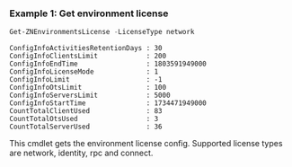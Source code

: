 ### Example 1: Get environment license
```powershell
Get-ZNEnvironmentsLicense -LicenseType network
```

```output
ConfigInfoActivitiesRetentionDays : 30
ConfigInfoClientsLimit            : 200
ConfigInfoEndTime                 : 1803591949000
ConfigInfoLicenseMode             : 1
ConfigInfoLimit                   : -1
ConfigInfoOtsLimit                : 100
ConfigInfoServersLimit            : 5000
ConfigInfoStartTime               : 1734471949000
CountTotalClientUsed              : 83
CountTotalOtsUsed                 : 3
CountTotalServerUsed              : 36
```

This cmdlet gets the environment license config. Supported license types are network, identity, rpc and connect.
